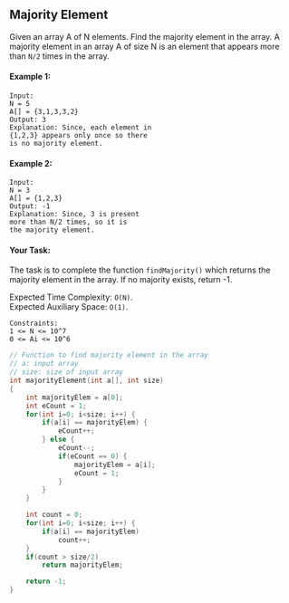 ## Majority Element

Given an array A of N elements. Find the majority element in the array. A majority element in an array A of size N is an element that appears more than `N/2` times in the array.

#### Example 1:

```
Input:
N = 5
A[] = {3,1,3,3,2}
Output: 3
Explanation: Since, each element in
{1,2,3} appears only once so there
is no majority element.
```

#### Example 2:

```
Input:
N = 3
A[] = {1,2,3}
Output: -1
Explanation: Since, 3 is present
more than N/2 times, so it is
the majority element.
```

#### Your Task:

The task is to complete the function `findMajority()` which returns the majority element in the array. If no majority exists, return -1.

Expected Time Complexity: `O(N)`.  
Expected Auxiliary Space: `O(1)`.

```
Constraints:
1 <= N <= 10^7
0 <= Ai <= 10^6
```

```c++
// Function to find majority element in the array
// a: input array
// size: size of input array
int majorityElement(int a[], int size)
{
    int majorityElem = a[0];
    int eCount = 1;
    for(int i=0; i<size; i++) {
        if(a[i] == majorityElem) {
            eCount++;
        } else {
            eCount--;
            if(eCount == 0) {
                majorityElem = a[i];
                eCount = 1;
            }
        }
    }

    int count = 0;
    for(int i=0; i<size; i++) {
        if(a[i] == majorityElem)
            count++;
    }
    if(count > size/2)
        return majorityElem;

    return -1;
}
```
